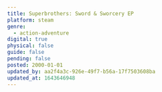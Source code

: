```yaml
---
title: Superbrothers: Sword & Sworcery EP
platform: steam
genre:
  - action-adventure
digital: true
physical: false
guide: false
pending: false
posted: 2000-01-01
updated_by: aa2f4a3c-926e-49f7-b56a-17f7503608ba
updated_at: 1643646948
---
```

